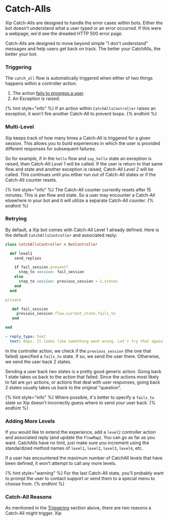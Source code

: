 # Catch-Alls

Xip Catch-Alls are designed to handle the error cases within bots. Either the bot doesn't understand what a user typed or an error occurred. If this were a webpage, we'd see the dreaded HTTP 500 error page. 

Catch-Alls are designed to move beyond simple "I don't understand" messages and help users get back on track. The better your CatchAlls, the better your bot.

### Triggering

The `catch_all` flow is automatically triggered when either of two things happens within a controller action:

1. The action [fails to progress a user](controller-overview.md#failing-to-progress-a-user).
2. An Exception is raised.

{% hint style="info" %}
If an action within `CatchAllsController` raises an exception, it won't fire another Catch-All to prevent loops.
{% endhint %}

### Multi-Level

Xip keeps track of how many times a Catch-All is triggered for a given session. This allows you to build experiences in which the user is provided different responses for subsequent failures.

So for example, if in the `hello` flow and `say_hello` state an exception is raised, then Catch-All _Level 1_ will be called. If the user is return to that same flow and state and another exception is raised, Catch-All _Level 2_ will be called. This continues until you either run out of Catch-All states or if the Catch-All counter resets.

{% hint style="info" %}
The Catch-All counter currently resets after 15 minutes. This is per flow and state. So a user may encounter a Catch-All elsewhere in your bot and it will utilize a separate Catch-All counter.
{% endhint %}

### Retrying

By default, a Xip bot comes with Catch-All Level 1 already defined. Here is the default `CatchAllsController` and associated reply:

```ruby
class CatchAllsController < BotController

  def level1
    send_replies

    if fail_session.present?
      step_to session: fail_session
    else
      step_to session: previous_session - 2.states
    end
  end

private

   def fail_session
     previous_session.flow.current_state.fails_to
   end

end
```

```yaml
- reply_type: text
  text: Oops. It looks like something went wrong. Let's try that again
```

In the controller action, we check if the `previous_session` \(the one that failed\) specified a `fails_to` state. If so, we send the user there. Otherwise, we send the user back 2 states.

Sending a user back two states is a pretty good generic action. Going back 1 state takes us back to the action that failed. Since the actions most likely to fail are `get` actions, or actions that deal with user responses, going back 2 states usually takes us back to the original "question".

{% hint style="info" %}
Where possible, it's better to specify a `fails_to` state so Xip doesn't incorrectly guess where to send your user back.
{% endhint %}

### Adding More Levels

If you would like to extend the experience, add a `level2` controller action and associated reply \(and update the `FlowMap`\). You can go as far as you want. CatchAlls have no limit, just make sure you increment using the standardized method names of `level1`, `level2`, `level3`, `level4`, etc.

If a user has encountered the maximum number of CatchAll levels that have been defined, it won't attempt to call any more levels.

{% hint style="warning" %}
For the last Catch-All state, you'll probably want to prompt the user to contact support or send them to a special menu to choose from.
{% endhint %}

### Catch-All Reasons

As mentioned in the [Triggering](catch-alls.md#triggering) section above, there are two reasons a Catch-All might trigger. Xip 

